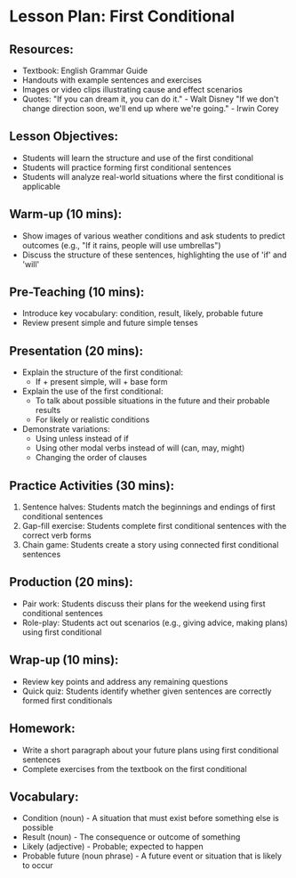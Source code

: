 # Lesson Plan: First Conditional

## Resources:
- Textbook: English Grammar Guide
- Handouts with example sentences and exercises
- Images or video clips illustrating cause and effect scenarios
- Quotes:
    "If you can dream it, you can do it." - Walt Disney
    "If we don't change direction soon, we'll end up where we're going." - Irwin Corey

## Lesson Objectives:
- Students will learn the structure and use of the first conditional
- Students will practice forming first conditional sentences
- Students will analyze real-world situations where the first conditional is applicable

## Warm-up (10 mins):
- Show images of various weather conditions and ask students to predict outcomes (e.g., "If it rains, people will use umbrellas")
- Discuss the structure of these sentences, highlighting the use of 'if' and 'will'

## Pre-Teaching (10 mins):
- Introduce key vocabulary: condition, result, likely, probable future
- Review present simple and future simple tenses

## Presentation (20 mins):
- Explain the structure of the first conditional:
  * If + present simple, will + base form
- Explain the use of the first conditional:
  * To talk about possible situations in the future and their probable results
  * For likely or realistic conditions
- Demonstrate variations:
  * Using unless instead of if
  * Using other modal verbs instead of will (can, may, might)
  * Changing the order of clauses

## Practice Activities (30 mins):
1. Sentence halves: Students match the beginnings and endings of first conditional sentences
2. Gap-fill exercise: Students complete first conditional sentences with the correct verb forms
3. Chain game: Students create a story using connected first conditional sentences

## Production (20 mins):
- Pair work: Students discuss their plans for the weekend using first conditional sentences
- Role-play: Students act out scenarios (e.g., giving advice, making plans) using first conditional

## Wrap-up (10 mins):
- Review key points and address any remaining questions
- Quick quiz: Students identify whether given sentences are correctly formed first conditionals

## Homework:
- Write a short paragraph about your future plans using first conditional sentences
- Complete exercises from the textbook on the first conditional

## Vocabulary:
- Condition (noun) - A situation that must exist before something else is possible
- Result (noun) - The consequence or outcome of something
- Likely (adjective) - Probable; expected to happen
- Probable future (noun phrase) - A future event or situation that is likely to occur